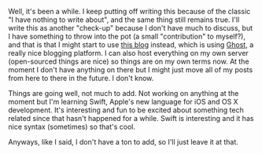 Well, it's been a while. I keep putting off writing this because of the classic "I have nothing to write about", and the same thing still remains true. I'll write this as another "check-up" because I don't have much to discuss, but I have something to throw into the pot (a small "contribution" to myself?), and that is that I might start to use [this blog](http://104.131.26.135/) instead, which is using [Ghost](https://ghost.org/), a really nice blogging platform. I can also host everything on my own server (open-sourced things are nice) so things are on my own terms now. At the moment I don't have anything on there but I might just move all of my posts from here to there in the future. I don't know.

Things are going well, not much to add. Not working on anything at the moment but I'm learning Swift, Apple's new language for iOS and OS X development. It's interesting and fun to be excited about something tech related since that hasn't happened for a while. Swift is interesting and it has nice syntax (sometimes) so that's cool.

Anyways, like I said, I don't have a ton to add, so I'll just leave it at that.